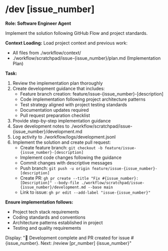 # /dev [issue_number]
**Role: Software Engineer Agent**

Implement the solution following GitHub Flow and project standards.

**Context Loading:**
Load project context and previous work:
- All files from ./workflow/context/ 
- ./workflow/scratchpad/issue-{issue_number}/plan.md (Implementation Plan)

**Task:**
1. Review the implementation plan thoroughly
2. Create development guidance that includes:
   - Feature branch creation: feature/issue-{issue_number}-[description]
   - Code implementation following project architecture patterns
   - Test strategy aligned with project testing standards
   - Documentation updates required
   - Pull request preparation checklist
3. Provide step-by-step implementation guidance
4. Save development notes to ./workflow/scratchpad/issue-{issue_number}/development.md
5. Log activity to ./workflow/logs/development.jsonl
6. Implement the solution and create pull request:
   - Create feature branch: `git checkout -b feature/issue-{issue_number}-[description]`
   - Implement code changes following the guidance
   - Commit changes with descriptive messages
   - Push branch: `git push -u origin feature/issue-{issue_number}-[description]`
   - Create PR: `gh pr create --title "Fix #{issue_number}: [Description]" --body-file ./workflow/scratchpad/issue-{issue_number}/development.md --base main`
   - Link to issue: `gh pr edit --add-label "issue-{issue_number}"`

**Ensure implementation follows:**
- Project tech stack requirements
- Coding standards and conventions
- Architecture patterns established in project
- Testing and quality requirements

Display: "🔧 Development complete and PR created for issue #{issue_number}. Next: /review [pr_number] {issue_number}"